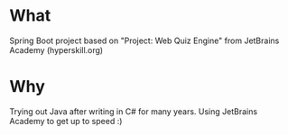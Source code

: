 # What
Spring Boot project based on "Project: Web Quiz Engine" from JetBrains Academy (hyperskill.org)

# Why
Trying out Java after writing in C# for many years. Using JetBrains Academy to get up to speed :) 
